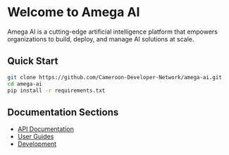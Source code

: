 # Welcome to Amega AI

Amega AI is a cutting-edge artificial intelligence platform that empowers organizations to build, deploy, and manage AI solutions at scale.

## Quick Start

```bash
git clone https://github.com/Cameroon-Developer-Network/amega-ai.git
cd amega-ai
pip install -r requirements.txt
```

## Documentation Sections

- [API Documentation](api/index.md)
- [User Guides](guides/getting-started.md)
- [Development](development/contributing.md) 